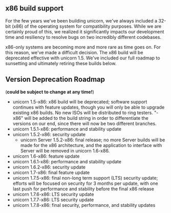 ## x86 build support
For the few years we've been building unicorn, we've always included a 32-bit (x86) of the operating system for compatibility purposes. While we are certainly proud of this, we realized it significantly impacts our development time and resiliency to resolve bugs on two incredibly different codebases.

x86-only systems are becoming more and more rare as time goes on. For this reason, we've made a difficult decision. The x86 build will be deprecated effective with unicorn 1.5. We've included our full roadmap to sunsetting and ultimately retiring these builds below.

## Version Deprecation Roadmap
(**could be subject to change at any time!**)
- unicorn 1.5-x86: x86 build will be deprecated; software support continues with feature updates, though you will only be able to upgrade existing x86 builds. No new ISOs will be distributed to ring testers. "-x86" will be added to the build string in order to differentiate the versions on our end, since there will now be two different branches.
- unicorn 1.5.1-x86: performance and stability update
- unicorn 1.5.2-x86: security update
  - unicorn Server 1.5.2-x86: final release; no more Server builds will be made for the x86 architecture, and the application to interface with Server will be removed in unicorn 1.6-x86.
- unicorn 1.6-x86: feature update
- unicorn 1.6.1-x86: performance and stability update
- unicorn 1.6.2-x86: security update
- unicorn 1.7-x86: final feature update
- unicorn 1.7.5-x86: final non-long term support (LTS) security update; efforts will be focused on security for 3 months per update, with one last push for performance and stability before the final x86 release
- unicorn 1.7.6-x86: LTS security update
- unicorn 1.7.7-x86: LTS security update
- unicorn 1.7.8-x86: final security, performance, and stability updates
